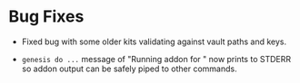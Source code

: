 # Bug Fixes

* Fixed bug with some older kits validating against vault paths and keys.

* `genesis do ...` message of "Running <addon> addon for <env>" now prints to
  STDERR so addon output can be safely piped to other commands.
